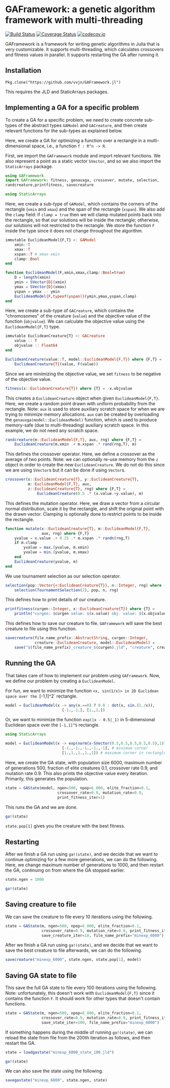 # GAFramework: a genetic algorithm framework with multi-threading

[![Build Status](https://travis-ci.org/vvjn/GAFramework.jl.svg?branch=master)](https://travis-ci.org/vvjn/GAFramework.jl) [![Coverage Status](https://coveralls.io/repos/vvjn/GAFramework.jl/badge.svg?branch=master&service=github)](https://coveralls.io/github/vvjn/GAFramework.jl?branch=master) [![codecov.io](http://codecov.io/github/vvjn/GAFramework.jl/coverage.svg?branch=master)](http://codecov.io/github/vvjn/GAFramework.jl?branch=master)

GAFramework is a framework for writing genetic algorithms in Julia that is very
customizable. It supports multi-threading, which calculates crossovers
and fitness values in parallel. It supports restarting the GA after
running it.

## Installation

`Pkg.clone("https://github.com/vvjn/GAFramework.jl")`

This requires the JLD and StaticArrays packages.

## Implementing a GA for a specific problem

To create a GA for a specific problem, we need to create concrete
sub-types of the abstract types `GAModel` and `GACreature`, and then
create relevant functions for the sub-types as explained below.

Here, we create a GA for optimizing a function over a rectangle in a
multi-dimensional space, i.e., a function `f : R^n -> R`.

First, we import the `GAFramework` module and import relevant
functions. We also represent a point as a static vector `SVector`, and
so we also import the `StaticArrays` package.

```julia
using GAFramework
import GAFramework: fitness, genauxga, crossover, mutate, selection,
randcreature,printfitness, savecreature

using StaticArrays
```

Here, we create a sub-type of `GAModel`, which contains the corners of
the rectangle (`xmin` and `xmax`) and the span of the rectangle
(`xspan`). We also add the `clamp` field: if `clamp = true` then we
will clamp mutated points back into the rectangle, so that our
solutions will be inside the rectangle; otherwise, our solutions will
not restricted to the rectangle. We store the function `F` inside the
type since it does not change throughout the algorithm.

```julia
immutable EuclideanModel{F,T} <: GAModel
    xmin::T
    xmax::T
    xspan::T # xmax-xmin
    clamp::Bool
end

function EuclideanModel(F,xmin,xmax,clamp::Bool=true)
    D = length(xmin)
    ymin = SVector{D}(xmin)
    ymax = SVector{D}(xmax)
    yspan = ymax .- ymin
    EuclideanModel{F,typeof(yspan)}(ymin,ymax,yspan,clamp)
end
```

Here, we create a sub-type of `GACreature`, which contains the
"chromosomes" of the creature (`value`) and the objective value of the
function (`objvalue`). We can calculate the objective value using the
`EuclideanModel{F,T}` type.

```julia
immutable EuclideanCreature{T} <: GACreature
    value :: T
    objvalue :: Float64
end

EuclideanCreature(value::T, model::EuclideanModel{F,T}) where {F,T} =
    EuclideanCreature{T}(value, F(value))
```

Since we are minimizing the objective value, we set `fitness` to be
negative of the objective value.

```julia
fitness(x::EuclideanCreature{T}) where {T} = -x.objvalue
```

This creates a `EuclideanCreature` object when given
`EuclideanModel{F,T}`. Here, we create a random point drawn with uniform
probability from the rectangle. Note: `aux` is used to store auxiliary
scratch space for when we are trying to minimize memory
allocations. `aux` can be created by overloading the
`genauxga(model::EuclideanModel)` function, which is used to produce
memory-safe (due to multi-threading) auxiliary scratch space. In this
example, we do not need any scratch space.

```julia
randcreature(m::EuclideanModel{F,T}, aux, rng) where {F,T} =
    EuclideanCreature(m.xmin .+ m.xspan .* rand(rng,T), m)
```

This defines the crossover operator. Here, we define a crossover as
the average of two points. Note: we can optionally re-use memory from
the `z` object in order to create the new `EuclideanCreature`. We do
not do this since we are using `SVector`s but it can be done if using
`Vector`s.

```julia
crossover(x::EuclideanCreature{T}, y::EuclideanCreature{T},
          m::EuclideanModel{F,T}, aux,
          z::EuclideanCreature{T}, rng) where {F,T} =
              EuclideanCreature(0.5 .* (x.value.+y.value), m)
```

This defines the mutation operator. Here, we draw a vector from a
circular normal distribution, scale it by the rectangle, and shift the
original point with the drawn vector. Clamping is optionally done to
restrict points to be inside the rectangle.

```julia
function mutate(x::EuclideanCreature{T}, m::EuclideanModel{F,T},
                aux, rng) where {F,T}
    yvalue = x.value .+ 0.25 .* m.xspan .* randn(rng,T)
    if m.clamp
        yvalue = max.(yvalue, m.xmin)
        yvalue = min.(yvalue, m.xmax)
    end
    EuclideanCreature(yvalue, m)
end
```

We use tournament selection as our selection operator.

```julia
selection(pop::Vector{<:EuclideanCreature{T}}, n::Integer, rng) where {T} =
    selection(TournamentSelection(2), pop, n, rng)
```

This defines how to print details of our creature.

```julia
printfitness(curgen::Integer, x::EuclideanCreature{T}) where {T} =
    println("curgen: $curgen value: $(x.value) obj. value: $(x.objvalue)")
```

This defines how to save our creature to file. `GAFramework` will save
the best creature to file using this function.

```julia
savecreature(file_name_prefix::AbstractString, curgen::Integer,
             creature::EuclideanCreature, model::EuclideanModel) =
    save("$(file_name_prefix)_creature_$(curgen).jld", "creature", creature)
```

## Running the GA

That takes care of how to implement our problem using
`GAFramework`. Now, we define our problem by creating a
`EuclideanModel`.

For fun, we want to minimize the function `<x, sin(1/x)> in 2D
Euclidean space over the `[-1,1]^2` rectangle.

```julia
model = EuclideanModel(x -> any(x.==0) ? 0.0 : dot(x, sin.(1./x)),
                         [-1.,-1.], [1.,1.])
```

Or, we want to minimize the function `exp(|x - 0.5|_1)` in
5-dimensional Euclidean space over the `[-1,1]^5` rectangle.

```julia
using StaticArrays

model = EuclideanModel(x -> exp(norm(x-SVector(0.5,0.5,0.5,0.5,0.5),1)),
                         [-1.,-1.,-1.,-1.,-1], # minimum corner
                         [1.,1.,1.,1.,1]) # maximum corner in rectangle
```

Here, we create the GA state, with population size 6000, maximum number
of generations 500, fraction of elite creatures 0.1, crossover rate
0.9, and mutation rate 0.9. This also prints the objective value every
iteration. Primarily, this generates the population.

```julia
state = GAState(model, ngen=500, npop=6_000, elite_fraction=0.1,
                       crossover_rate=0.9, mutation_rate=0.9,
                       print_fitness_iter=1)
```

This runs the GA and we are done.

```julia
ga!(state)
````

`state.pop[1]` gives you the creature with the best fitness.

## Restarting

After we finish a GA run using `ga!(state)`, and we decide that we
want to continue optimizing for a few more generations, we can do the
following.  Here, we change maximum number of generations to 1000, and
then restart the GA, continuing on from where the GA stopped earlier.

```julia
state.ngen = 1000

ga!(state)
```

## Saving creature to file

We can save the creature to file every 10 iterations using the following.

```julia
state = GAState(m, ngen=500, npop=6_000, elite_fraction=0.1,
                crossover_rate=0.9, mutation_rate=0.9, print_fitness_iter=1,
                save_creature_iter=10, file_name_prefix="minexp_6000")
```

After we finish a GA run using `ga!(state)`, and we decide that we
want to save the best creature to file afterwards, we can do the following.

```julia
savecreature("minexp_6000", state.ngen, state.pop[1], model)
```

## Saving GA state to file

This save the full GA state to file every 100 iterations using the
following. Note: unfortunately, this doesn't work with
`EuclideanModel{F,T}` since it contains the function `F`. It should
work for other types that doesn't contain functions.

```julia
state = GAState(m, ngen=500, npop=6_000, elite_fraction=0.1,
                crossover_rate=0.9, mutation_rate=0.9, print_fitness_iter=1,
                save_state_iter=100, file_name_prefix="minexp_6000")
```

If something happens during the middle of running `ga!(state)`, we can
reload the state from file from the 200th iteration as follows, and
then restart the GA.

```julia
state = loadgastate("minexp_6000_state_100.jld")

ga!(state)
```

We can also save the state using the following.

```julia
savegastate("minexp_6000", state.ngen, state)
```

